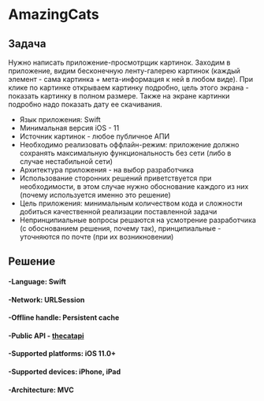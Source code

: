# AmazingCats
## Задача
Нужно написать приложение-просмотрщик картинок. Заходим в приложение, видим бесконечную ленту-галерею картинок (каждый элемент - сама картинка + мета-информация к ней в любом виде). При клике по картинке открываем картинку подробно, цель этого экрана - показать картинку в полном размере. Также на экране картинки подробно надо показать дату ее скачивания.
- Язык приложения: Swift
- Минимальная версия iOS - 11
- Источник картинок - любое публичное АПИ
- Необходимо реализовать оффлайн-режим: приложение должно сохранять максимальную функциональность без сети (либо в случае нестабильной сети)
- Архитектура приложения - на выбор разработчика
- Использование сторонних решений приветствуется при необходимости, в этом случае нужно обоснование каждого из них (почему используется именно это решение)
- Цель приложения: минимальным количеством кода и сложности добиться качественной реализации поставленной задачи
- Непринципиальные вопросы решаются на усмотрение разработчика (с обоснованием решения, почему так), принципиальные - уточняются по почте (при их возникновении) 

## Решение

 #### -Language: Swift
 #### -Network: URLSession
 #### -Offline handle: Persistent cache
 #### -Public API - [thecatapi](https://thecatapi.com/)
 #### -Supported platforms: iOS 11.0+
 #### -Supported devices: iPhone, iPad
 #### -Architecture: MVC
